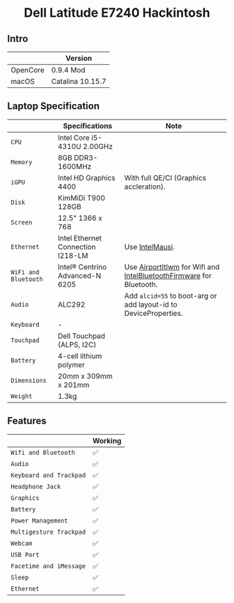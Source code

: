  # <div align="center">Dell Latitude E7240 Hackintosh</div> 

## Intro

| | Version |
|-|---------|
| OpenCore | 0.9.4 Mod |
| macOS | Catalina 10.15.7 |

## Laptop Specification

|                     | Specifications| Note |
| ---------------------------- | ---------------------- |------------------|
| ``CPU``| 	Intel Core i5-4310U 2.00GHz |  |
| ``Memory``| 8GB DDR3-1600MHz |  |
| ``iGPU``| Intel HD Graphics 4400 | With full QE/CI (Graphics accleration). |
| ``Disk``| KimMiDi T900 128GB |  |
| ``Screen``| 12.5" 1366 x 768 |    |
| ``Ethernet``| Intel Ethernet Connection I218-LM | Use [IntelMausi](https://github.com/acidanthera/IntelMausi). |
| ``WiFi and Bluetooth``| Intel® Centrino Advanced-N 6205 | Use [AirportItlwm](https://github.com/OpenIntelWireless/itlwm/releases) for Wifi and [IntelBluetoothFirmware](https://openintelwireless.github.io/IntelBluetoothFirmware/) for Bluetooth. | 
| ``Audio``| ALC292 | Add `alcid=55` to boot-arg or add layout-id to DeviceProperties. |
| ``Keyboard``| - |  |
| ``Touchpad``| Dell Touchpad (ALPS, I2C)	 |  |
| ``Battery``| 4-cell lithium polymer | |
| ``Dimensions``| 20mm x 309mm x 201mm |     |
| ``Weight``| 1.3kg |     |

## Features

|                               | Working             |
| ----------------------------- | -------------------- |
| ``Wifi and Bluetooth``|✅|
| ``Audio``|✅|
| ``Keyboard and Trackpad``|✅|
| ``Headphone Jack``|✅|
| ``Graphics``|✅|
| ``Battery``|✅|
| ``Power Management``|✅|
| ``Multigesture Trackpad``|✅|                                                                   
| ``Webcam``|✅|
| ``USB Port``|✅|
| ``Facetime and iMessage``|✅|
| ``Sleep``|✅|
| ``Ethernet``|✅|

